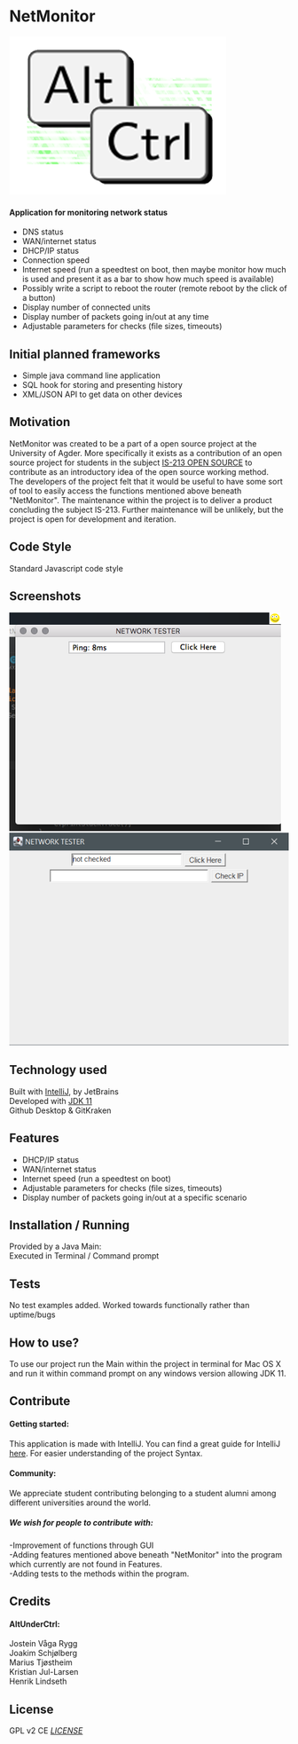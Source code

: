 


# NetMonitor
![](Images/LogoAC.png)   
#### Application for monitoring network status
- DNS status
- WAN/internet status
- DHCP/IP status
- Connection speed
- Internet speed (run a speedtest on boot, then maybe       monitor how much is used and present it as a
bar to show how much speed is available)
- Possibly write a script to reboot the router (remote reboot by the click of a button)
- Display number of connected units
- Display number of packets going in/out at any time
- Adjustable parameters for checks (file sizes, timeouts)

## Initial planned frameworks
- Simple java command line application
- SQL hook for storing and presenting history
- XML/JSON API to get data on other devices

## Motivation
NetMonitor was created to be a part of a open source project at the University of Agder.
More specifically it exists as a contribution of an open source project for students in the subject [IS-213 OPEN SOURCE](https://www.uia.no/en/studieplaner/topic/IS-213-1)
to contribute as an introductory idea of the open source working method.  
The developers of the project felt that it would be useful to have some sort of tool to easily access the functions mentioned above beneath "NetMonitor".
The maintenance within the project is to deliver a product concluding the subject IS-213.
Further maintenance will be unlikely, but the project is open for development and iteration.

## Code Style
Standard Javascript code style

## Screenshots

![](Images/IndicatorMac.png) 
![](Images/Screenshots/GUI.png)
 

## Technology used
Built with [IntelliJ](https://www.jetbrains.com/idea/), by JetBrains   
Developed with [JDK 11](https://www.oracle.com/technetwork/java/javase/downloads/jdk11-downloads-5066655.html)     
Github Desktop & GitKraken

## Features
- DHCP/IP status
- WAN/internet status
- Internet speed (run a speedtest on boot)
- Adjustable parameters for checks (file sizes, timeouts)
- Display number of packets going in/out at a specific scenario


## Installation / Running
Provided by a Java Main:   
Executed in Terminal / Command prompt

## Tests
No test examples added.
Worked towards functionally rather than uptime/bugs

## How to use?
To use our project run the Main within the project in terminal for Mac OS X
 and run it within command prompt on any windows version allowing JDK 11.

 ## Contribute
 #### Getting started:  
 This application is made with IntelliJ. You can find a great guide for IntelliJ [here](https://www.jetbrains.com/idea/documentation/).
 For easier understanding of the project Syntax.
 
 #### Community: 
 We appreciate student contributing belonging to a student alumni among different universities around the world.

 ##### We wish for people to contribute with:  
 -Improvement of functions through GUI  
 -Adding features mentioned above beneath "NetMonitor" into the
 program which currently are not found in Features.  
 -Adding tests to the methods within the program.

 ## Credits   
 #### AltUnderCtrl:      
 Jostein Våga Rygg   
 Joakim Schjølberg   
 Marius Tjøstheim   
 Kristian Jul-Larsen   
 Henrik Lindseth

 ## License
 GPL v2 CE [*LICENSE*](LICENSE)   
 

